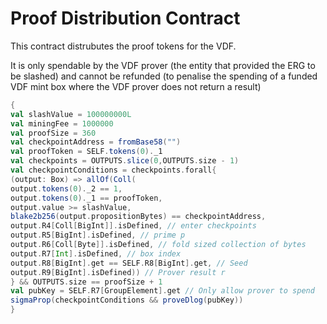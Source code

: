 # Proof Distribution Contract
This contract distrubutes the proof tokens for the VDF.

It is only spendable by the VDF prover (the entity that provided the ERG to be slashed) and cannot be refunded (to penalise the spending of a funded VDF mint box where the VDF prover does not return a result)


```scala
{
val slashValue = 100000000L
val miningFee = 1000000
val proofSize = 360
val checkpointAddress = fromBase58("")
val proofToken = SELF.tokens(0)._1
val checkpoints = OUTPUTS.slice(0,OUTPUTS.size - 1)
val checkpointConditions = checkpoints.forall{
(output: Box) => allOf(Coll(
output.tokens(0)._2 == 1,
output.tokens(0)._1 == proofToken,
output.value >= slashValue,
blake2b256(output.propositionBytes) == checkpointAddress,
output.R4[Coll[BigInt]].isDefined, // enter checkpoints
output.R5[BigInt].isDefined, // prime p
output.R6[Coll[Byte]].isDefined, // fold sized collection of bytes
output.R7[Int].isDefined, // box index
output.R8[BigInt].get == SELF.R8[BigInt].get, // Seed 
output.R9[BigInt].isDefined)) // Prover result r
} && OUTPUTS.size == proofSize + 1
val pubKey = SELF.R7[GroupElement].get // Only allow prover to spend
sigmaProp(checkpointConditions && proveDlog(pubKey))
}
```
